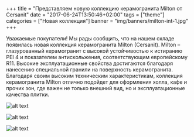 +++
title = "Представляем новую коллекцию керамогранита Milton от Cersanit"
date = "2017-06-24T13:50:46+02:00"
tags = ["theme"]
categories = ["Новая коллекция"]
banner = "img/banners/milton-int-1.jpg"
+++


Уважаемые покупатели! Мы рады сообщить, что на нашем складе появилась новая коллекция керамогранита Milton (Cersanit).
Milton – глазурованный керамогранит с высокой устойчивостью к истиранию PEI 4 и показателем антискольжения, соответствующим европейскому R11.
Высокие эксплуатационные свойства достигаются благодаря нанесению специальной гранили на поверхность керамогранита.
Благодаря своим высоким техническим характеристикам, коллекция керамогранита Milton отлично подойдет для оформления холла, кафе и прочих зон, где важен не только внешний вид, но и эксплуатационные качества плитки.

![alt text](https://plitka-rsk.ru/images/news/milton/milton-int-1.jpg "Logo Title Text 1")

![alt text](https://plitka-rsk.ru/images/news/milton/milton-int-2.jpg "Logo Title Text 1")

![alt text](https://plitka-rsk.ru/images/news/milton/milton-int-3.jpg "Logo Title Text 1")

